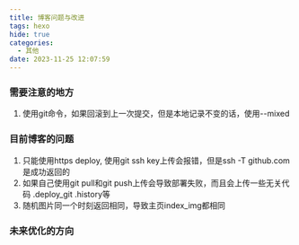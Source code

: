 ```yaml
---
title: 博客问题与改进
tags: hexo
hide: true
categories:
  - 其他
date: 2023-11-25 12:07:59
---
```



### 需要注意的地方
1. 使用git命令，如果回滚到上一次提交，但是本地记录不变的话，使用--mixed

### 目前博客的问题
1. 只能使用https deploy, 使用git ssh key上传会报错，但是ssh -T github.com是成功返回的
2. 如果自己使用git pull和git push上传会导致部署失败，而且会上传一些无关代码 .deploy_git .history等
3. 随机图片同一个时刻返回相同，导致主页index_img都相同


### 未来优化的方向